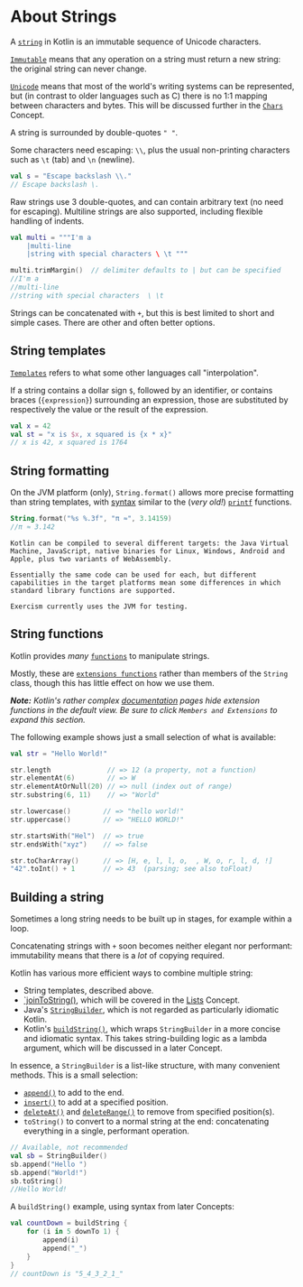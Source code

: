 # About Strings

A [`string`][ref-string] in Kotlin is an immutable sequence of Unicode characters.

[`Immutable`][wiki-immutable] means that any operation on a string must return a new string: the original string can never change.

[`Unicode`][wiki-unicode] means that most of the world's writing systems can be represented, but (in contrast to older languages such as C) there is no 1:1 mapping between characters and bytes.
This will be discussed further in the [`Chars`][concept-chars] Concept.

A string is surrounded by double-quotes `" "`.

Some characters need escaping: `\\`, plus the usual non-printing characters such as `\t` (tab) and `\n` (newline).

```kotlin
val s = "Escape backslash \\."
// Escape backslash \.
```

Raw strings use 3 double-quotes, and can contain arbitrary text (no need for escaping).
Multiline strings are also supported, including flexible handling of indents.

```kotlin
val multi = """I'm a
    |multi-line
    |string with special characters \ \t """

multi.trimMargin()  // delimiter defaults to | but can be specified
//I'm a
//multi-line
//string with special characters  \ \t 
```

Strings can be concatenated with `+`, but this is best limited to short and simple cases.
There are other and often better options.

## String templates

[`Templates`][ref-templates] refers to what some other languages call "interpolation".

If a string contains a dollar sign `$`, followed by an identifier, or contains braces (`{expression}`) surrounding an expression, those are substituted by respectively the value or the result of the expression.

```kotlin
val x = 42
val st = "x is $x, x squared is {x * x}"
// x is 42, x squared is 1764
```

## String formatting

On the JVM platform (only), `String.format()` allows more precise formatting than string templates, with [syntax][web-formats] similar to the (_very old!_) [`printf`][wiki-printf] functions.

```kotlin
String.format("%s %.3f", "π ≈", 3.14159)
//π ≈ 3.142
```

~~~~exercism/advanced
Kotlin can be compiled to several different targets: the Java Virtual Machine, JavaScript, native binaries for Linux, Windows, Android and Apple, plus two variants of WebAssembly.

Essentially the same code can be used for each, but different capabilities in the target platforms mean some differences in which standard library functions are supported.

Exercism currently uses the JVM for testing.
~~~~

## String functions

Kotlin provides _many_ [`functions`][ref-string-functions] to manipulate strings.

Mostly, these are [`extensions functions`][ref-extensions] rather than members of the `String` class, though this has little effect on how we use them.

***Note:*** _Kotlin's rather complex [documentation][ref-string-functions] pages hide extension functions in the default view.
Be sure to click `Members and Extensions` to expand this section._

The following example shows just a small selection of what is available:

```kotlin
val str = "Hello World!"

str.length              // => 12 (a property, not a function)
str.elementAt(6)        // => W
str.elementAtOrNull(20) // => null (index out of range)
str.substring(6, 11)    // => "World"

str.lowercase()        // => "hello world!"
str.uppercase()        // => "HELLO WORLD!"

str.startsWith("Hel")  // => true
str.endsWith("xyz")    // => false

str.toCharArray()      // => [H, e, l, l, o,  , W, o, r, l, d, !]
"42".toInt() + 1       // => 43  (parsing; see also toFloat)
```

## Building a string

Sometimes a long string needs to be built up in stages, for example within a loop.

Concatenating strings with `+` soon becomes neither elegant nor performant: immutability means that there is a _lot_ of copying required.

Kotlin has various more efficient ways to combine multiple string:

- String templates, described above.
- [`joinToString()][ref-jointostring], which will be covered in the [Lists][concept-lists] Concept.
- Java's [`StringBuilder`][ref-stringbuilder], which is not regarded as particularly idiomatic Kotlin.
- Kotlin's [`buildString()`][ref-buildstring], which wraps `StringBuilder` in a more concise and idiomatic syntax.
This takes string-building logic as a lambda argument, which will be discussed in a later Concept.

In essence, a `StringBuilder` is a list-like structure, with many convenient methods.
This is a small selection:

- [`append()`][ref-sb-append] to add to the end.
- [`insert()`][ref-sb-insert] to add at a specified position.
- [`deleteAt()`][ref-sb-deleteat] and [`deleteRange()`][ref-sb-deleterange] to remove from specified position(s).
- `toString()` to convert to a normal string at the end: concatenating everything in a single, performant operation.

```kotlin
// Available, not recommended
val sb = StringBuilder()
sb.append("Hello ")
sb.append("World!")
sb.toString()
//Hello World!
```

A `buildString()` example, using syntax from later Concepts:

```kotlin
val countDown = buildString {
    for (i in 5 downTo 1) {
        append(i)
        append("_")
    }
}
// countDown is "5_4_3_2_1_"
```


[ref-string]: https://kotlinlang.org/docs/strings.html
[wiki-immutable]: https://en.wikipedia.org/wiki/Immutable_object
[wiki-unicode]: https://en.wikipedia.org/wiki/Unicode
[web-formats]: https://docs.oracle.com/javase/8/docs/api/java/util/Formatter.html#summary
[wiki-printf]: https://en.wikipedia.org/wiki/Printf
[ref-stringbuilder]: https://kotlinlang.org/api/core/kotlin-stdlib/kotlin.text/-string-builder/
[ref-extensions]: https://kotlinlang.org/docs/extensions.html#extensions.md
[ref-string-functions]: https://kotlinlang.org/api/core/kotlin-stdlib/kotlin/-string/
[concept-chars]: https://exercism.org/tracks/kotlin/concepts/chars
[concept-lists]: https://exercism.org/tracks/kotlin/concepts/lists
[ref-templates]: https://kotlinlang.org/docs/strings.html#string-templates
[ref-sb-append]: https://kotlinlang.org/api/core/kotlin-stdlib/kotlin.text/-string-builder/#9100522%2FFunctions%2F-705004581
[ref-sb-insert]: https://kotlinlang.org/api/core/kotlin-stdlib/kotlin.text/-string-builder/#-132863384%2FFunctions%2F-705004581
[ref-sb-deleteat]: https://kotlinlang.org/api/core/kotlin-stdlib/kotlin.text/-string-builder/#-386007892%2FFunctions%2F-956074838
[ref-sb-deleterange]: https://kotlinlang.org/api/core/kotlin-stdlib/kotlin.text/-string-builder/#-1622040372%2FFunctions%2F-956074838
[ref-buildstring]: https://kotlinlang.org/docs/java-to-kotlin-idioms-strings.html#build-a-string
[ref-jointostring]: https://kotlinlang.org/api/core/kotlin-stdlib/kotlin.collections/join-to-string.html
